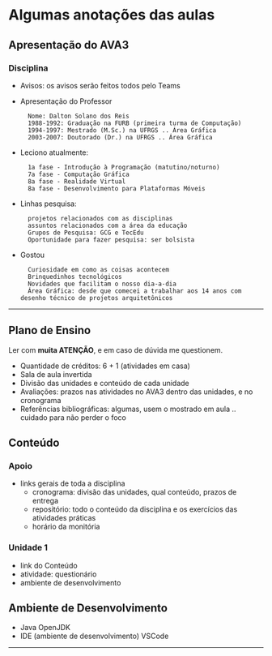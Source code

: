# Algumas anotações das aulas

## Apresentação do AVA3

### Disciplina
- Avisos: os avisos serão feitos todos pelo Teams
- Apresentação do Professor
  
        Nome: Dalton Solano dos Reis
        1988-1992: Graduação na FURB (primeira turma de Computação)
        1994-1997: Mestrado (M.Sc.) na UFRGS .. Área Gráfica
        2003-2007: Doutorado (Dr.) na UFRGS .. Área Gráfica
    
- Leciono atualmente:

        1a fase - Introdução à Programação (matutino/noturno)
        7a fase - Computação Gráfica
        8a fase - Realidade Virtual
        8a fase - Desenvolvimento para Plataformas Móveis 

- Linhas pesquisa:

        projetos relacionados com as disciplinas
        assuntos relacionados com a área da educação
        Grupos de Pesquisa: GCG e TecEdu
        Oportunidade para fazer pesquisa: ser bolsista

- Gostou
  
        Curiosidade em como as coisas acontecem
        Brinquedinhos tecnológicos
        Novidades que facilitam o nosso dia-a-dia
        Área Gráfica: desde que comecei a trabalhar aos 14 anos com desenho técnico de projetos arquitetônicos

------
## Plano de Ensino
Ler com **muita ATENÇÃO**, e em caso de dúvida me questionem.

- Quantidade de créditos: 6 + 1 (atividades em casa)
- Sala de aula invertida
- Divisão das unidades e conteúdo de cada unidade
- Avaliações: prazos nas atividades no AVA3 dentro das unidades, e no cronograma
- Referências bibliográficas: algumas, usem o mostrado em aula .. cuidado para não perder o foco
  
## Conteúdo
### Apoio
- links gerais de toda a disciplina
  - cronograma: divisão das unidades, qual conteúdo, prazos de entrega
  - repositório: todo o conteúdo da disciplina e os exercícios das atividades práticas
  - horário da monitória

### Unidade 1
- link do Conteúdo
- atividade: questionário
- ambiente de desenvolvimento


## Ambiente de Desenvolvimento
- Java OpenJDK
- IDE (ambiente de desenvolvimento) VSCode

------
